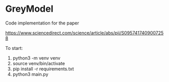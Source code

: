 # GreyModel

Code implementation for the paper

https://www.sciencedirect.com/science/article/abs/pii/S0957417409007258


To start:

1. python3 -m venv venv
2. source venv/bin/activate
3. pip install -r requirements.txt
4. python3 main.py